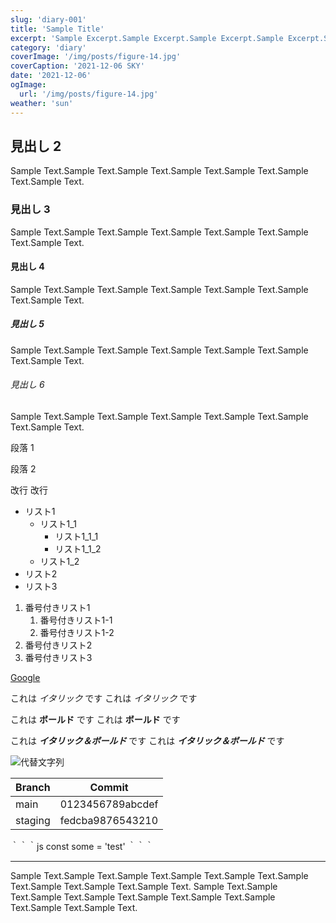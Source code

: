 ```yaml
---
slug: 'diary-001'
title: 'Sample Title'
excerpt: 'Sample Excerpt.Sample Excerpt.Sample Excerpt.Sample Excerpt.Sample Excerpt.Sample Excerpt.Sample Excerpt.'
category: 'diary'
coverImage: '/img/posts/figure-14.jpg'
coverCaption: '2021-12-06 SKY'
date: '2021-12-06'
ogImage:
  url: '/img/posts/figure-14.jpg'
weather: 'sun'
---
```


## 見出し 2
Sample Text.Sample Text.Sample Text.Sample Text.Sample Text.Sample Text.Sample Text.

### 見出し 3
Sample Text.Sample Text.Sample Text.Sample Text.Sample Text.Sample Text.Sample Text.

#### 見出し 4
Sample Text.Sample Text.Sample Text.Sample Text.Sample Text.Sample Text.Sample Text.

##### 見出し 5
Sample Text.Sample Text.Sample Text.Sample Text.Sample Text.Sample Text.Sample Text.

###### 見出し 6
Sample Text.Sample Text.Sample Text.Sample Text.Sample Text.Sample Text.Sample Text.

段落 1

段落 2

改行  改行

- リスト1
    - リスト1_1
        - リスト1_1_1
        - リスト1_1_2
    - リスト1_2
- リスト2
- リスト3

1. 番号付きリスト1
    1. 番号付きリスト1-1
    1. 番号付きリスト1-2
1. 番号付きリスト2
1. 番号付きリスト3

[Google](https://www.google.co.jp/)

これは *イタリック* です
これは _イタリック_ です

これは **ボールド** です
これは __ボールド__ です

これは ***イタリック＆ボールド*** です
これは ___イタリック＆ボールド___ です

![代替文字列](/img/posts/figure-14.jpg "タイトル")

| Branch  | Commit           |
| ------- | ---------------- |
| main    | 0123456789abcdef |
| staging | fedcba9876543210 |

｀｀｀js
const some = 'test'
｀｀｀

---

Sample Text.Sample Text.Sample Text.Sample Text.Sample Text.Sample Text.Sample Text.Sample Text.Sample Text.
Sample Text.Sample Text.Sample Text.Sample Text.Sample Text.Sample Text.Sample Text.Sample Text.Sample Text.
